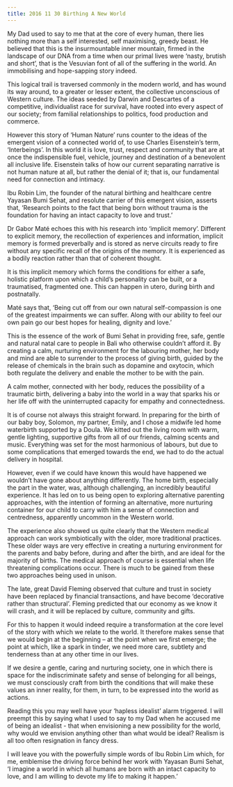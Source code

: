 ```yaml
---
title: 2016 11 30 Birthing A New World
---
```


My Dad used to say to me that at the core of every human, there lies nothing more than a self interested, self maximising, greedy beast. He believed that this is the insurmountable inner mountain, firmed in the landscape of our DNA from a time when our primal lives were ‘nasty, brutish and short’, that is the Vesuvian font of all of the suffering in the world. An immobilising and hope-sapping story indeed.

This logical trail is traversed commonly in the modern world, and has wound its way around, to a greater or lesser extent, the collective unconscious of Western culture. The ideas seeded by Darwin and Descartes of a competitive, individualist race for survival, have rooted into every aspect of our society; from familial relationships to politics, food production and commerce.

However this story of ‘Human Nature’ runs counter to the ideas of the emergent vision of a connected world of, to use Charles Eisenstein’s term, ‘Interbeings’. In this world it is love, trust, respect and community that are at once the indispensible fuel, vehicle, journey and destination of a benevolent all inclusive life. Eisenstein talks of how our current separating narrative is not human nature at all, but rather the denial of it; that is, our fundamental need for connection and intimacy.

Ibu Robin Lim, the founder of the natural birthing and healthcare centre Yayasan Bumi Sehat, and resolute carrier of this emergent vision, asserts that, ‘Research points to the fact that being born without trauma is the foundation for having an intact capacity to love and trust.’

Dr Gabor Maté echoes this with his research into ‘implicit memory’. Different to explicit memory, the recollection of experiences and information, implicit memory is formed preverbally and is stored as nerve circuits ready to fire without any specific recall of the origins of the memory. It is experienced as a bodily reaction rather than that of coherent thought.

It is this implicit memory which forms the conditions for either a safe, holistic platform upon which a child’s personality can be built, or a traumatised, fragmented one. This can happen in utero, during birth and postnatally.

Maté says that, ‘Being cut off from our own natural self-compassion is one of the greatest impairments we can suffer. Along with our ability to feel our own pain go our best hopes for healing, dignity and love.’

This is the essence of the work of Bumi Sehat in providing free, safe, gentle and natural natal care to people in Bali who otherwise couldn’t afford it. By creating a calm, nurturing environment for the labouring mother, her body and mind are able to surrender to the process of giving birth, guided by the release of chemicals in the brain such as dopamine and oxytocin, which both regulate the delivery and enable the mother to be with the pain.

A calm mother, connected with her body, reduces the possibility of a traumatic birth, delivering a baby into the world in a way that sparks his or her life off with the uninterrupted capacity for empathy and connectedness.

It is of course not always this straight forward. In preparing for the birth of our baby boy, Solomon, my partner, Emily, and I chose a midwife led home waterbirth supported by a Doula. We kitted out the living room with warm, gentle lighting, supportive gifts from all of our friends, calming scents and music. Everything was set for the most harmonious of labours, but due to some complications that emerged towards the end, we had to do the actual delivery in hospital.

However, even if we could have known this would have happened we wouldn’t have gone about anything differently. The home birth, especially the part in the water, was, although challenging, an incredibly beautiful experience. It has led on to us being open to exploring alternative parenting approaches, with the intention of forming an alternative, more nurturing container for our child to carry with him a sense of connection and centredness, apparently uncommon in the Western world.

The experience also showed us quite clearly that the Western medical approach can work symbiotically with the older, more traditional practices. These older ways are very effective in creating a nurturing environment for the parents and baby before, during and after the birth, and are ideal for the majority of births. The medical approach of course is essential when life threatening complications occur. There is much to be gained from these two approaches being used in unison.

The late, great David Fleming observed that culture and trust in society have been replaced by financial transactions, and have become ‘decorative rather than structural’. Fleming predicted that our economy as we know it will crash, and it will be replaced by culture, community and gifts.

For this to happen it would indeed require a transformation at the core level of the story with which we relate to the world. It therefore makes sense that we would begin at the beginning – at the point when we first emerge; the point at which, like a spark in tinder, we need more care, subtlety and tenderness than at any other time in our lives.

If we desire a gentle, caring and nurturing society, one in which there is space for the indiscriminate safety and sense of belonging for all beings, we must consciously craft from birth the conditions that will make these values an inner reality, for them, in turn, to be expressed into the world as actions.

Reading this you may well have your ‘hapless idealist’ alarm triggered.  I will preempt this by saying what I used to say to my Dad when he accused me of being an idealist - that when envisioning a new possibility for the world, why would we envision anything other than what would be ideal? Realism is all too often resignation in fancy dress.

I will leave you with the powerfully simple words of Ibu Robin Lim which, for me, emblemise the driving force behind her work with Yayasan Bumi Sehat, ‘I imagine a world in which all humans are born with an intact capacity to love, and I am willing to devote my life to making it happen.’
